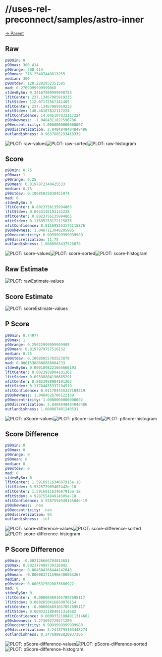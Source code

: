 
# //uses-rel-preconnect/samples/astro-inner

[→ Parent](../..)


## Raw


```yaml
p90min: 0
p90max: 300.414
p90range: 300.414
p90mean: 216.25407448813255
median: 300
p90stdev: 128.2282952351595
mad: 0.2769999999999868
stdevBySn: 0.34167989999998755
lfitCenter: 237.13467985919235
lfitStdev: 112.07172567341405
mfitCenter: 237.13467985919235
mfitStdev: 140.46107832117224
mfitConfidence: 14.046107832117224
p90skewness: -1.0484311827596786
p90eccentricity: 1.0000000000000007
p90discretization: 2.8484848484848486
outlandishness: 0.9637685293418339

```

![PLOT: raw-values](./raw/values.svg)![PLOT: raw-sorted](./raw/sorted.svg)![PLOT: raw-histogram](./raw/histogram.svg)
## Score


```yaml
p90min: 0.75
p90max: 1
p90range: 0.25
p90mean: 0.8197872340425533
median: 0.75
p90stdev: 0.10685025038455974
mad: 0
stdevBySn: 0
lfitCenter: 0.8023756135994865
lfitStdev: 0.0933146193132228
mfitCenter: 0.8023756135994865
mfitStdev: 0.11695253172115876
mfitConfidence: 0.011695253172115876
p90skewness: 1.0487113048205985
p90eccentricity: 0.9999999999999989
p90discretization: 11.75
outlandishness: 1.0080983437526878

```

![PLOT: score-values](./score/values.svg)![PLOT: score-sorted](./score/sorted.svg)![PLOT: score-histogram](./score/histogram.svg)
## Raw Estimate

![PLOT: rawEstimate-values](./rawEstimate/values.svg)
## Score Estimate

![PLOT: scoreEstimate-values](./scoreEstimate/values.svg)
## P Score


```yaml
p90min: 0.74977
p90max: 1
p90range: 0.25022999999999995
p90mean: 0.8197979757516152
median: 0.75
p90stdev: 0.10685055703523878
mad: 0.00015388888888884233
stdevBySn: 0.0001898221666666193
lfitCenter: 0.8023958904101262
lfitStdev: 0.09338804196685291
mfitCenter: 0.8023958904101262
mfitStdev: 0.11704455337104519
mfitConfidence: 0.011704455337104519
p90skewness: 1.0484626706122169
p90eccentricity: 1.0000000000000002
p90discretization: 2.8484848484848486
outlandishness: 1.008067401240531

```

![PLOT: pScore-values](./pScore/values.svg)![PLOT: pScore-sorted](./pScore/sorted.svg)![PLOT: pScore-histogram](./pScore/histogram.svg)
## Score Difference


```yaml
p90min: 0
p90max: 0
p90range: 0
p90mean: 0
median: 0
p90stdev: 0
mad: 0
stdevBySn: 0
lfitCenter: 1.5916911634687915e-18
lfitStdev: 3.932577909407442e-18
mfitCenter: 1.5916911634687915e-18
mfitStdev: 4.928755494914505e-18
mfitConfidence: 4.928755494914504e-19
p90skewness: .nan
p90eccentricity: .nan
p90discretization: 94
outlandishness: .inf

```

![PLOT: score-difference-values](./score-difference/values.svg)![PLOT: score-difference-sorted](./score-difference/sorted.svg)![PLOT: score-difference-histogram](./score-difference/histogram.svg)
## P Score Difference


```yaml
p90min: -0.002126666704813651
p90max: 0.002377499739328992
p90range: 0.004504166444142643
p90mean: -0.0000037115966400065267
median: 0
p90stdev: 0.0005325020833686922
mad: 0
stdevBySn: 0
lfitCenter: -0.000004691057897695117
lfitStdev: 0.0002650416850070154
mfitCenter: -0.000004691057897695117
mfitStdev: 0.0003321804911314682
mfitConfidence: 0.00003321804911314682
p90skewness: 1.273692729271289
p90eccentricity: 0.9999999999999988
p90discretization: 3.2413793103448274
outlandishness: 0.24769892820937306

```

![PLOT: pScore-difference-values](./pScore-difference/values.svg)![PLOT: pScore-difference-sorted](./pScore-difference/sorted.svg)![PLOT: pScore-difference-histogram](./pScore-difference/histogram.svg)